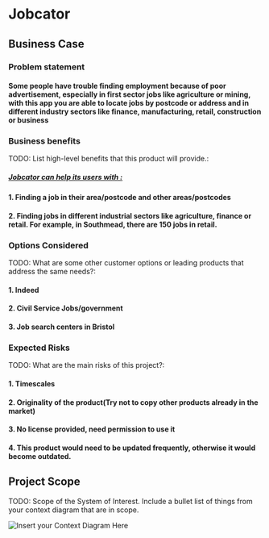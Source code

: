 # Jobcator

## Business Case

### Problem statement
#### Some people have trouble finding employment because of poor advertisement, especially in first sector jobs like agriculture or mining, with this app you are able to locate jobs by postcode or address and in different industry sectors like finance, manufacturing, retail, construction or business

### Business benefits
TODO: List high-level benefits that this product will provide.:

##### <ins>Jobcator can help its users with :</ins>

#### 1. Finding a job in their area/postcode and other areas/postcodes
#### 2. Finding jobs in different industrial sectors like agriculture, finance or retail. For example, in Southmead, there are 150 jobs in retail.

### Options Considered
TODO: What are some other customer options or leading products that address the same needs?: 
#### 1. Indeed
#### 2. Civil Service Jobs/government
#### 3. Job search centers in Bristol

### Expected Risks
TODO: What are the main risks of this project?:
#### 1. Timescales
#### 2. Originality of the product(Try not to copy other products already in the market)
#### 3. No license provided, need permission to use it 
#### 4. This product would need to be updated frequently, otherwise it would become outdated.

## Project Scope
TODO: Scope of the System of Interest. Include a bullet list of things from your context diagram that are in scope.

![Insert your Context Diagram Here](images/context.png)
